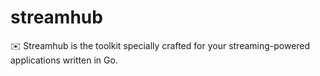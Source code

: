 # streamhub
:envelope: Streamhub is the toolkit specially crafted for your streaming-powered applications written in Go.
